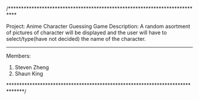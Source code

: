 /***************************************************************************

Project: 
  Anime Character Guessing Game
Description: 
  A random asortment of pictures of character will be displayed and the user 
  will have to select/type(have not decided) the name of the character.
  
-------------------------------------------------------------------------------
Members:
  1. Steven Zheng
  2. Shaun King
  
******************************************************************************/
